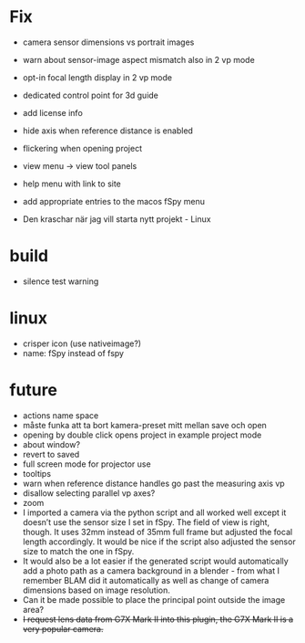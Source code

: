 # Fix

* camera sensor dimensions vs portrait images
* warn about sensor-image aspect mismatch also in 2 vp mode
* opt-in focal length display in 2 vp mode

* dedicated control point for 3d guide
* add license info
* hide axis when reference distance is enabled
* flickering when opening project
* view menu -> view tool panels
* help menu with link to site
* add appropriate entries to the macos fSpy menu

* Den kraschar när jag vill starta nytt projekt - Linux

# build
* silence test warning

# linux
* crisper icon (use nativeimage?)
* name: fSpy instead of fspy

# future

* actions name space
* måste funka att ta bort kamera-preset mitt mellan save och open
* opening by double click opens project in example project mode
* about window?
* revert to saved
* full screen mode for projector use
* tooltips
* warn when reference distance handles go past the measuring axis vp
* disallow selecting parallel vp axes?
* zoom
* I imported a camera via the python script and all worked well except it doesn’t use the sensor size I set in fSpy.
The field of view is right, though. It uses 32mm instead of 35mm full frame but adjusted the focal length accordingly. It would be nice if the script also adjusted the sensor size to match the one in fSpy.
* It would also be a lot easier if the generated script would automatically add a photo path as a camera background in a blender - from what I remember BLAM did it automatically as well as change of camera dimensions based on image resolution.
* Can it be made possible to place the principal point outside the image area?
* ~~I request lens data from G7X Mark II into this plugin, the G7X Mark II is a very popular camera.~~